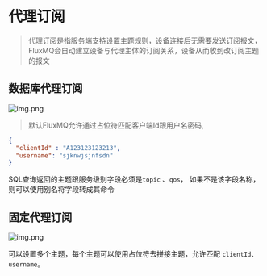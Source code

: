 # 代理订阅

> 代理订阅是指服务端支持设置主题规则，设备连接后无需要发送订阅报文，FluxMQ会自动建立设备与代理主体的订阅关系，设备从而收到改订阅主题的报文



## 数据库代理订阅

![img.png](@site/static/images/proxysub1.png)

> 默认FluxMQ允许通过占位符匹配客户端Id跟用户名密码,

```json
{
  "clientId" : "A123123123213",
  "username": "sjknwjsjnfsdn"
}

```
SQL查询返回的主题跟服务级别字段必须是`topic` 、`qos`， 如果不是该字段名称，则可以使用别名将字段转成其命令



## 固定代理订阅
![img.png](@site/static/images/proxysub2.png)

可以设置多个主题，每个主题可以使用占位符去拼接主题，允许匹配 `clientId`、 `username`。

